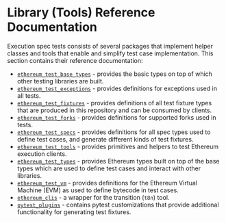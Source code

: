 # Library (Tools) Reference Documentation

Execution spec tests consists of several packages that implement helper classes and tools that enable and simplify test case implementation. This section contains their reference documentation:

- [`ethereum_test_base_types`](./ethereum_test_base_types.md) - provides the basic types on top of which other testing libraries are built.
- [`ethereum_test_exceptions`](./ethereum_test_exceptions.md) - provides definitions for exceptions used in all tests.
- [`ethereum_test_fixtures`](./ethereum_test_fixtures.md) - provides definitions of all test fixture types that are produced in this repository and can be consumed by clients.
- [`ethereum_test_forks`](./ethereum_test_forks.md) - provides definitions for supported forks used in tests.
- [`ethereum_test_specs`](./ethereum_test_specs.md) - provides definitions for all spec types used to define test cases, and generate different kinds of test fixtures.
- [`ethereum_test_tools`](./ethereum_test_tools.md) - provides primitives and helpers to test Ethereum execution clients.
- [`ethereum_test_types`](./ethereum_test_types.md) - provides Ethereum types built on top of the base types which are used to define test cases and interact with other libraries.
- [`ethereum_test_vm`](./ethereum_test_vm.md) - provides definitions for the Ethereum Virtual Machine (EVM) as used to define bytecode in test cases.
- [`ethereum_clis`](./ethereum_clis.md) - a wrapper for the transition (`t8n`) tool.
- [`pytest_plugins`](./pytest_plugins/index.md) - contains pytest customizations that provide additional functionality for generating test fixtures.
